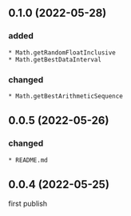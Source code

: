 ## 0.1.0 (2022-05-28)

### added
    * Math.getRandomFloatInclusive
    * Math.getBestDataInterval
### changed
    * Math.getBestArithmeticSequence

## 0.0.5 (2022-05-26)

### changed
    * README.md

## 0.0.4 (2022-05-25)

first publish